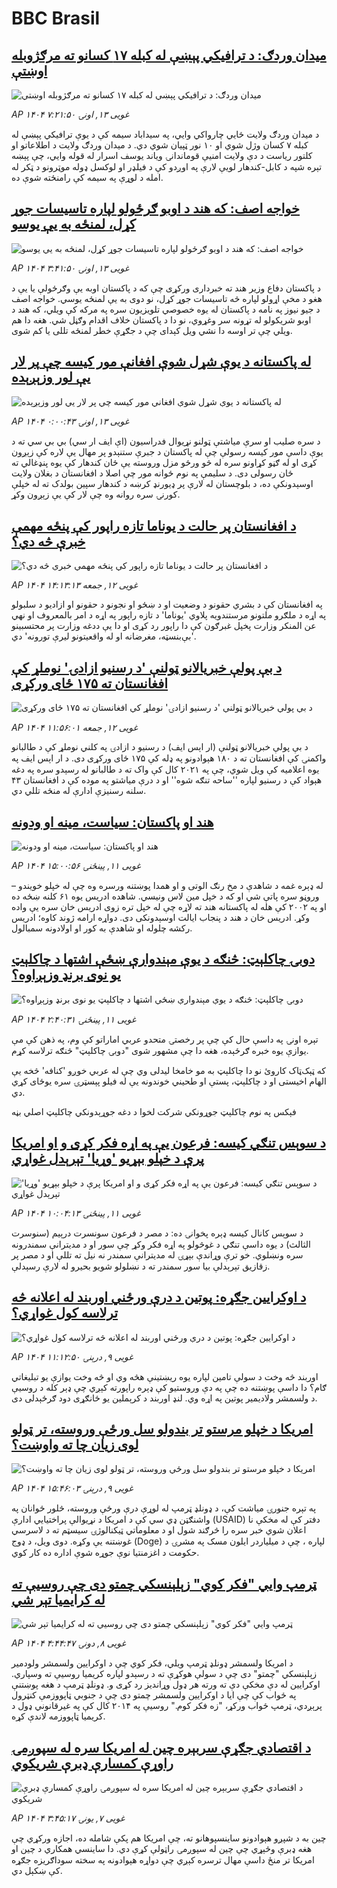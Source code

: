 # BBC Brasil## [میدان وردګ: د ترافیکي پېښې له کبله ۱۷ کسانو ته مرګژوبله اوښتې](https://www.bbc.com/pashto/articles/ckgxj8g51ryo?at_campaign=githubrss)![میدان وردګ: د ترافیکي پېښې له کبله ۱۷ کسانو ته مرګژوبله اوښتې](https://ichef.bbci.co.uk/ace/standard/240/cpsprodpb/d257/live/c87fbe00-27ee-11f0-b4fd-b375b8a28c68.jpg)_AP ۱۴۰۴ غویی ۱۳, اونۍ ۷:۲۱:۵۰_د میدان وردګ ولایت ځايي چارواکي وايي، په سیداباد سیمه کې د یوې ترافیکي پېښې له کبله ۷ کسان وژل شوي او ۱۰ نور ټپیان شوي دي.
د میدان وردګ ولایت د اطلاعاتو او کلتور ریاست د دې ولایت امنیې قوماندانۍ ویاند یوسف اسرار له قوله وايي، چې پېښه تېره شپه د کابل-کندهار لویې لارې په اوږدو کې د فیلډر او لوکسل ډوله موټرونو د ټکر له امله د لوړې په سیمه کې رامنځته شوې ده.## [خواجه اصف: که هند د اوبو ګرځولو لپاره تاسیسات جوړ کړل، لمنځه به یې یوسو](https://www.bbc.com/pashto/articles/c1egx8wp445o?at_campaign=githubrss)![خواجه اصف: که هند د اوبو ګرځولو لپاره تاسیسات جوړ کړل، لمنځه به یې یوسو](https://ichef.bbci.co.uk/ace/standard/240/cpsprodpb/c7dc/live/3a65d0b0-27cf-11f0-b26b-ab62c890638b.jpg)_AP ۱۴۰۴ غویی ۱۳, اونۍ ۳:۴۱:۵۰_د پاکستان دفاع وزیر هند ته خبرداری ورکړی چې که د پاکستان اوبه یې وګرځولې یا یې د هغو د مخې اړولو لپاره څه تاسیسات جوړ کړل، نو دوی به یې لمنځه یوسي.
خواجه اصف د جیو نیوز په نامه د پاکستان له یوه خصوصي‌ تلویزیون سره په مرکه کې ویلي، که هند د اوبو شریکولو له تړونه سر وغړوي، نو دا د پاکستان خلاف اقدام وګڼل شي.‌ هغه دا هم ویلي چې تر اوسه دا نشي ویل کېدای چې د جګړې خطر لمنځه تللی یا کم شوی.## [له پاکستانه د یوې شړل شوې افغانې مور کیسه چې پر لار یې لور وزېږېده](https://www.bbc.com/pashto/articles/crkx3gve4xxo?at_campaign=githubrss)![له پاکستانه د یوې شړل شوې افغانې مور کیسه چې پر لار یې لور وزېږېده](https://ichef.bbci.co.uk/ace/standard/240/cpsprodpb/f8d4/live/d7803680-27a0-11f0-8c66-ebf25fc2cfef.jpg)_AP ۱۴۰۴ غویی ۱۳, اونۍ ۰:۰۰:۴۳_د سره صلیب او سرې میاشتې ټولنو نړیوال فدراسیون (اې ایف ار سي) بي بي سي ته د یوې داسې مور کیسه رسولې چې له پاکستان د جبرې ستنېدو پر مهال یې لاره کې زېږون کړی او له ګڼو کړاونو سره له څو ورځو مزل وروسته یې ځان کندهار کې یوه پنډغالي ته ځان رسولی دی.
د سلیمې په نوم ځوانه مور چې اصلا د افغانستان د بغلان ولایت اوسېدونکې ده، د بلوچستان له لارې پر ډیورنډ کرښه د کندهار سپین بولدک ته له خپلې کورنۍ سره روانه وه چې لار کې یې زېږون وکړ.## [د افغانستان پر حالت د یوناما تازه راپور کې پنځه مهمې خبرې څه دي؟ ](https://www.bbc.com/pashto/articles/cn80mprme2no?at_campaign=githubrss)![د افغانستان پر حالت د یوناما تازه راپور کې پنځه مهمې خبرې څه دي؟ ](https://ichef.bbci.co.uk/ace/standard/240/cpsprodpb/0b91/live/f8804b30-275b-11f0-8c66-ebf25fc2cfef.jpg)_AP ۱۴۰۴ غویی ۱۲, جمعه ۱۴:۱۳:۱۳_په افغانستان کې د بشري حقونو د وضعیت او د ښځو او نجونو د حقونو او ازادیو د سلبولو په اړه د ملګرو ملتونو مرستندویه پلاوي 'یوناما' د تازه راپور په اړه د امر بالمعروف او نهي عن المنکر وزارت پخپل غبرګون کې دا راپور رد کړی او دا یې ددغه وزارت پر محتسبینو 'بې‌بنسټه، مغرضانه او له واقعیتونو لیرې تورونه' دي.## [د بې پولې خبریالانو ټولنې 'د رسنیو ازادۍ' نوملړ کې افغانستان ته ۱۷۵ ځای ورکړی ](https://www.bbc.com/pashto/articles/cze1zxj5j28o?at_campaign=githubrss)![د بې پولې خبریالانو ټولنې 'د رسنیو ازادۍ' نوملړ کې افغانستان ته ۱۷۵ ځای ورکړی ](https://ichef.bbci.co.uk/ace/standard/240/cpsprodpb/b2b0/live/2457d240-2744-11f0-b26b-ab62c890638b.jpg)_AP ۱۴۰۴ غویی ۱۲, جمعه ۱۱:۵۶:۰۱_د بې پولې خبریالانو ټولنې (ار اېس ایف) د رسنیو د ازادۍ په کلني نوملړ کې د طالبانو واکمنۍ کې افغانستان ته د ۱۸۰ هېوادونو په ډله کې ۱۷۵ ځای ورکړی دی. 
د ار اېس ایف په یوه اعلامیه کې ویل شوي، چې په ۲۰۲۱ کال کې واک ته د طالبانو له رسېدو سره په دغه هېواد کې د رسنیو لپاره ''ساحه تنګه شوه'' او د درې میاشتو په موده کې د افغانستان ۴۳ سلنه رسنیزې ادارې له منځه تللي دي.## [هند او پاکستان: سیاست، مینه او ودونه](https://www.bbc.com/pashto/articles/cy48z7w8wp4o?at_campaign=githubrss)![هند او پاکستان: سیاست، مینه او ودونه](https://ichef.bbci.co.uk/ace/standard/240/cpsprodpb/ac47/live/83bb79b0-2656-11f0-b26b-ab62c890638b.png)_AP ۱۴۰۴ غویی ۱۱, پينځنۍ ۱۵:۰۰:۵۶_له ډېره غمه د شاهدې د مخ رنګ الوتی و او همدا پوښتنه ورسره وه چې له خپلو خویندو – وروڼو سره پاتې شي او که د خپل مین لاس ونیسي.
شاهده ادریس یوه ۶۱ کلنه ښځه ده او په ۲۰۰۲ کې هله له پاکستانه هند ته لاړه چې له خپل تره زوی ادریس خان سره یې واده وکړ. ادریس خان د هند د پنجاب ایالت اوسېدونکی دی.
دواړه ارامه ژوند کاوه؛ ادریس رکشه چلوله او شاهدې به کور او اولادونه سمبالول.## [دوبۍ چاکلېټ: څنګه د یوې مېندوارې ښځې اشتها د چاکلېټ یو نوی برنډ‌ وزېږاوه؟](https://www.bbc.com/pashto/articles/ce8gkl6xrmko?at_campaign=githubrss)![دوبۍ چاکلېټ: څنګه د یوې مېندوارې ښځې اشتها د چاکلېټ یو نوی برنډ‌ وزېږاوه؟](https://ichef.bbci.co.uk/ace/standard/240/cpsprodpb/7781/live/b11c87f0-2633-11f0-8c66-ebf25fc2cfef.png)_AP ۱۴۰۴ غویی ۱۱, پينځنۍ ۲:۴۰:۳۱_تېره اونۍ په داسې حال کې چې پر رخصتۍ متحدو عربي اماراتو کې وم، په ذهن کې مې یوازې یوه خبره ګرځېده، هغه دا چې مشهور شوی "دوبۍ چاکلېټ" څنګه ترلاسه کړم.

که ټېک‌ټاک کاروئ نو دا چاکلېټ به مو خامخا لیدلی وي چې له عربي خوږو 'کنافه' څخه یې الهام اخیستی او د چاکلېټ، پستې او طحیني خوندونه یې له فیلو پېسټرۍ سره یوځای کړي دي.

فېکس په نوم چاکلېټ‌ جوړونکي شرکت لخوا د دغه جوړېدونکي چاکلېټ اصلي بڼه## [د سوېس تنګي کیسه: فرعون یې په اړه فکر کړی و او امریکا پرې د خپلو بېړیو 'وړیا' تېرېدل غواړي](https://www.bbc.com/pashto/articles/czrv2z84mdeo?at_campaign=githubrss)![د سوېس تنګي کیسه: فرعون یې په اړه فکر کړی و او امریکا پرې د خپلو بېړیو 'وړیا' تېرېدل غواړي](https://ichef.bbci.co.uk/ace/standard/240/cpsprodpb/09ad/live/c4a53290-2372-11f0-9060-674316cb3a1f.jpg)_AP ۱۴۰۴ غویی ۱۱, پينځنۍ ۱۰:۰۴:۱۳_د سوېس کانال کیسه ډېره پخوانۍ ده: د مصر د فرعون سونسرت درېیم (سنوسرت الثالث) د یوه داسې تنګي د غوڅولو په اړه فکر وکړ چې سور او د مدیترانې سمندرونه سره ونښلوي. خو ترې وړاندې بېړۍ له مدیترانې سمندر نه نيل ته تللې او د مصر پر زقازیق تېرېدلې بیا سور سمندر ته د نښلولو شویو بحیرو له لارې رسېدلې.## [د اوکرایین جګړه: پوتین د درې ورځني‌ اوربند له اعلانه څه ترلاسه کول غواړي؟](https://www.bbc.com/pashto/articles/c62g1y72612o?at_campaign=githubrss)![د اوکرایین جګړه: پوتین د درې ورځني‌ اوربند له اعلانه څه ترلاسه کول غواړي؟](https://ichef.bbci.co.uk/ace/standard/240/cpsprodpb/e594/live/e8e13ba0-24de-11f0-8f57-b7237f6a66e6.jpg)_AP ۱۴۰۴ غویی ۹, درېنۍ ۱۱:۱۲:۵۰_اوربند څه وخت د سولې تامین لپاره یوه ریښتینې هڅه وي او څه وخت یوازې یو تبلیغاتي ګام؟  دا داسې پوښتنه ده چې په دې وروستیو کې ډېره راپورته کېږي چې ډېر کله د روسیې د ولسمشر ولادیمیر پوتین په اړه وي.
لنډ اوربند د کرېملین یو ځانګړی دود ګرځېدلی دی.## [امریکا د خپلو  مرستو تر بندولو سل ورځې وروسته، تر ټولو لوی زیان چا ته واوښت؟](https://www.bbc.com/pashto/articles/cwynejp4ee0o?at_campaign=githubrss)![امریکا د خپلو  مرستو تر بندولو سل ورځې وروسته، تر ټولو لوی زیان چا ته واوښت؟](https://ichef.bbci.co.uk/ace/standard/240/cpsprodpb/7c89/live/3173bcc0-2508-11f0-b26b-ab62c890638b.jpg)_AP ۱۴۰۴ غویی ۹, درېنۍ ۱۵:۴۶:۰۳_په تېره جنورۍ میاشت کې، د ډونلډ ټرمپ له لوړې درې ورځې وروسته، څلور ځوانان په واشنګټن ډي سي کې د امریکا د نړیوالې پراختیايي ادارې (USAID) دفتر کې له مخکې نا اعلان شوي خبر سره را څرګند شول او د معلوماتي ټیکنالوژۍ سیسټم ته د لاسرسي غوښتنه یې وکړه.
دوی ویل، د ډوج (Doge) لپاره ، چې د میلیاردر ایلون مسک په مشرۍ د حکومت د اغزمنتیا نوې جوړه شوې اداره ده کار کوي.## [ټرمپ وايي "فکر کوي" زېلېنسکي چمتو دی چې روسيې ته له کرايميا تېر شي](https://www.bbc.com/pashto/articles/c175yervg8qo?at_campaign=githubrss)![ټرمپ وايي "فکر کوي" زېلېنسکي چمتو دی چې روسيې ته له کرايميا تېر شي](https://ichef.bbci.co.uk/ace/standard/240/cpsprodpb/e7f3/live/218c1280-23eb-11f0-9c65-a5c3dc449bf3.jpg)_AP ۱۴۰۴ غویی ۸, دونۍ ۴:۴۴:۴۷_د امریکا ولسمشر ډونلډ ټرمپ ويلي، فکر کوي چې د اوکرايين ولسمشر ولودمير زېلېنسکي "چمتو" دی چې د سولې هوکړې ته د رسېدو لپاره کریمیا روسیې ته وسپاري.  اوکرایین له دې مخکې دې ته ورته هر ډول وړاندیز رد کړی و. ډونلډ ټرمپ د هغه پوښتنې په ځواب کې چې ایا د اوکرایین ولسمشر چمتو دی چې د جنوبي ټاپووزمې کنټرول پرېږدي، ټرمپ ځواب ورکړ، "زه فکر کوم." روسیې په ۲۰۱۴ کال کې په غیرقانوني ډول د کریمیا ټاپووزمه لاندې کړه.## [د اقتصادي جګړې سربېره چین له امريکا سره له سپوږمۍ راوړې کمسارې ډبرې شريکوي](https://www.bbc.com/pashto/articles/cp34pz75n85o?at_campaign=githubrss)![د اقتصادي جګړې سربېره چین له امريکا سره له سپوږمۍ راوړې کمسارې ډبرې شريکوي](https://ichef.bbci.co.uk/ace/standard/240/cpsprodpb/075e/live/ac52eaf0-219e-11f0-9060-674316cb3a1f.jpg)_AP ۱۴۰۴ غویی ۷, يونۍ ۳:۴۵:۱۷_چین به د شپږو هېوادونو ساینسپوهانو ته، چې امریکا هم پکې شامله ده، اجازه ورکړي چې هغه ډبرې وڅېړي چې چين له سپوږمۍ راټولې کړې دي. دا ساينسي همکاري د چين او امریکا تر منځ داسې مهال ترسره کېږي چې دواړه هېوادونه په سخته سوداګريزه جګړه کې ښکېل دي.